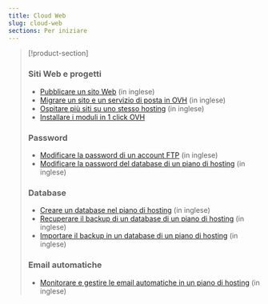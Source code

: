 ```yaml
---
title: Cloud Web
slug: cloud-web
sections: Per iniziare
---
```


> [!product-section]
>
> ### Siti Web e progetti
>
> - [Pubblicare un sito Web](https://docs.ovh.com/gb/en/hosting/web_hosting_how_to_get_my_website_online/) (in inglese)
> - [Migrare un sito e un servizio di posta in OVH](https://docs.ovh.com/gb/en/hosting/migrating-website-to-ovh/) (in inglese)
> - [Ospitare più siti su uno stesso hosting](https://docs.ovh.com/gb/en/hosting/multisites-configuring-multiple-websites/) (in inglese)
> - [Installare i moduli in 1 click OVH](https://docs.ovh.com/it/hosting/hosting_condiviso_guida_ai_moduli_degli_hosting_condivisi/)
>
> ### Password
>
> - [Modificare la password di un account FTP](https://docs.ovh.com/gb/en/hosting/modify-ftp-user-password/) (in inglese)
> - [Modificare la password del database di un piano di hosting](https://docs.ovh.com/gb/en/hosting/change-password-database/) (in inglese)
>
> ### Database
>
> - [Creare un database nel piano di hosting](https://docs.ovh.com/gb/en/hosting/creating-database/) (in inglese)
> - [Recuperare il backup di un database di un piano di hosting](https://docs.ovh.com/gb/en/hosting/web_hosting_database_export_guide/) (in inglese)
> - [Importare il backup in un database di un piano di hosting](https://docs.ovh.com/gb/en/hosting/web_hosting_guide_to_importing_a_mysql_database/) (in inglese)
>
> ### Email automatiche
>
> - [Monitorare e gestire le email automatiche in un piano di hosting](https://docs.ovh.com/gb/en/hosting/web_hosting_monitoring_automatic_emails/) (in inglese)
>